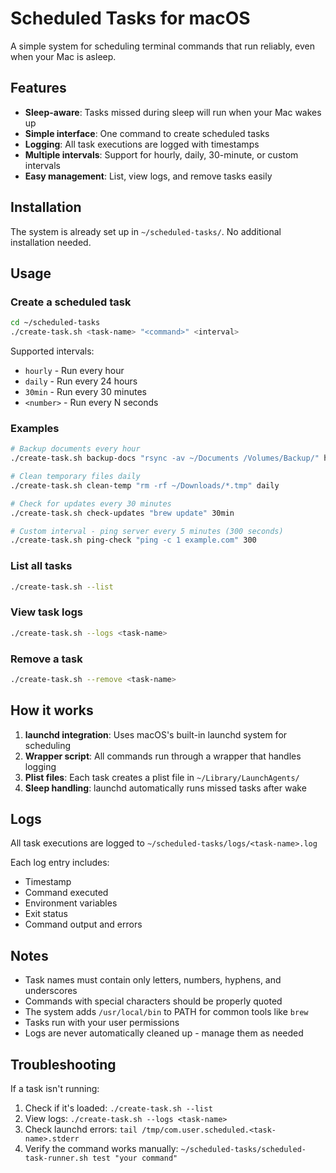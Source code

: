 # Scheduled Tasks for macOS

A simple system for scheduling terminal commands that run reliably, even when your Mac is asleep.

## Features

- **Sleep-aware**: Tasks missed during sleep will run when your Mac wakes up
- **Simple interface**: One command to create scheduled tasks
- **Logging**: All task executions are logged with timestamps
- **Multiple intervals**: Support for hourly, daily, 30-minute, or custom intervals
- **Easy management**: List, view logs, and remove tasks easily

## Installation

The system is already set up in `~/scheduled-tasks/`. No additional installation needed.

## Usage

### Create a scheduled task

```bash
cd ~/scheduled-tasks
./create-task.sh <task-name> "<command>" <interval>
```

Supported intervals:
- `hourly` - Run every hour
- `daily` - Run every 24 hours  
- `30min` - Run every 30 minutes
- `<number>` - Run every N seconds

### Examples

```bash
# Backup documents every hour
./create-task.sh backup-docs "rsync -av ~/Documents /Volumes/Backup/" hourly

# Clean temporary files daily
./create-task.sh clean-temp "rm -rf ~/Downloads/*.tmp" daily

# Check for updates every 30 minutes
./create-task.sh check-updates "brew update" 30min

# Custom interval - ping server every 5 minutes (300 seconds)
./create-task.sh ping-check "ping -c 1 example.com" 300
```

### List all tasks

```bash
./create-task.sh --list
```

### View task logs

```bash
./create-task.sh --logs <task-name>
```

### Remove a task

```bash
./create-task.sh --remove <task-name>
```

## How it works

1. **launchd integration**: Uses macOS's built-in launchd system for scheduling
2. **Wrapper script**: All commands run through a wrapper that handles logging
3. **Plist files**: Each task creates a plist file in `~/Library/LaunchAgents/`
4. **Sleep handling**: launchd automatically runs missed tasks after wake

## Logs

All task executions are logged to `~/scheduled-tasks/logs/<task-name>.log`

Each log entry includes:
- Timestamp
- Command executed
- Environment variables
- Exit status
- Command output and errors

## Notes

- Task names must contain only letters, numbers, hyphens, and underscores
- Commands with special characters should be properly quoted
- The system adds `/usr/local/bin` to PATH for common tools like `brew`
- Tasks run with your user permissions
- Logs are never automatically cleaned up - manage them as needed

## Troubleshooting

If a task isn't running:
1. Check if it's loaded: `./create-task.sh --list`
2. View logs: `./create-task.sh --logs <task-name>`
3. Check launchd errors: `tail /tmp/com.user.scheduled.<task-name>.stderr`
4. Verify the command works manually: `~/scheduled-tasks/scheduled-task-runner.sh test "your command"`